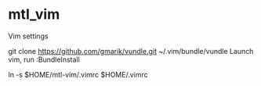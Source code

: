 mtl_vim
=======

Vim settings



git clone https://github.com/gmarik/vundle.git ~/.vim/bundle/vundle
Launch vim, run :BundleInstall
 
ln -s $HOME/mtl-vim/.vimrc $HOME/.vimrc

